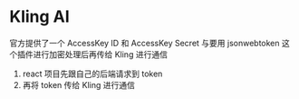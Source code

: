 # Kling AI
官方提供了一个 AccessKey ID 和 AccessKey Secret
与要用 jsonwebtoken 这个插件进行加密处理后再传给 Kling 进行通信

1. react 项目先跟自己的后端请求到 token
2. 再将 token 传给 Kling 进行通信